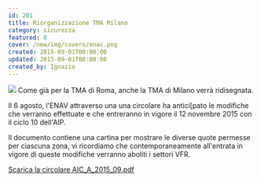 ```yaml
---
id: 201
title: Riorganizzazione TMA Milano
category: sicurezza
featured: 0
cover: /new/img/covers/enac.png
created: 2015-09-01T08:00:00
updated: 2015-09-01T08:00:00
created_by: Ignazio
---
```


<img class="float-start mr-3 w-[300px]" src="/new/img/covers/enac.png"/>
Come già per la TMA di Roma, anche la TMA di Milano verrà ridisegnata.

Il 6 agosto, l'ENAV attraverso una una circolare ha antici[pato le modifiche che verranno effettuate e che entreranno in vigore il 12 novembre 2015 con il ciclo 10 dell'AIP.

Il documento contiene una cartina per mostrare le diverse quote permesse per ciascuna zona, vi ricordiamo che contemporaneamente all'entrata in vigore di queste modifiche verranno aboliti i settori VFR.

<a href="https://www.baialupo.com/docs/AIC_A_2015_09.pdf" target="_blank">
Scarica la circolare AIC_A_2015_09.pdf
</a>
